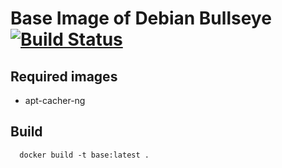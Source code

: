 # Base Image of Debian Bullseye [![Build Status](https://github.com/3d-pro/base-debian/actions/workflows/docker-build.yaml/badge.svg)](https://github.com/3d-pro/base-debian/actions)

## Required images
- apt-cacher-ng

## Build
```
  docker build -t base:latest .
```
